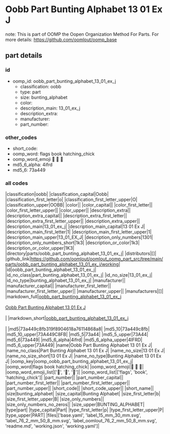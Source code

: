 # Oobb Part Bunting Alphabet 13 01 Ex J  

note: This is part of OOMP the Oopen Organization Method For Parts. For more details: https://github.com/oomlout/oomp_base

##  part details





### id
* oomp_id: oobb_part_bunting_alphabet_13_01_ex_j
  * classification: oobb
  * type: part
  * size: bunting_alphabet
  * color: 
  * description_main: 13_01_ex_j
  * description_extra: 
  * manufacturer: 
  * part_number: 

### other_codes
* short_code: 
* oomp_word: flags book hatching_chick
* oomp_word_emoji :flags: :book: :hatching_chick:
* md5_6_alpha: 4ifrd
* md5_6: 73a449

### all codes 
|classification|oobb|
|classification_capital|Oobb|
|classification_first_letter|o|
|classification_first_letter_upper|O|
|classification_upper|OOBB|
|color||
|color_capital||
|color_first_letter||
|color_first_letter_upper||
|color_upper||
|description_extra||
|description_extra_capital||
|description_extra_first_letter||
|description_extra_first_letter_upper||
|description_extra_upper||
|description_main|13_01_ex_j|
|description_main_capital|13 01 Ex J|
|description_main_first_letter|1|
|description_main_first_letter_upper|1|
|description_main_upper|13_01_EX_J|
|description_only_numbers|1301|
|description_only_numbers_short|1k3|
|description_or_color|1k3|
|description_or_color_upper|1K3|
|directory|parts/oobb_part_bunting_alphabet_13_01_ex_j|
|distributors|[]|
|github_link|https://github.com/oomlout/oomlout_oomp_part_src/tree/main/parts/oobb_part_bunting_alphabet_13_01_ex_j/working|
|id|oobb_part_bunting_alphabet_13_01_ex_j|
|id_no_class|part_bunting_alphabet_13_01_ex_j|
|id_no_size|13_01_ex_j|
|id_no_type|bunting_alphabet_13_01_ex_j|
|manufacturer||
|manufacturer_capital||
|manufacturer_first_letter||
|manufacturer_first_letter_upper||
|manufacturer_upper||
|manufacturers|[]|
|markdown_full|[oobb_part_bunting_alphabet_13_01_ex_j](https://github.com/oomlout/oomlout_oomp_part_src/tree/main/parts/oobb_part_bunting_alphabet_13_01_ex_j/working)<br>[](https://github.com/oomlout/oomlout_oomp_part_src/tree/main/parts/oobb_part_bunting_alphabet_13_01_ex_j/working)<br>[Oobb Part Bunting Alphabet 13 01 Ex J](https://github.com/oomlout/oomlout_oomp_part_src/tree/main/parts/oobb_part_bunting_alphabet_13_01_ex_j/working)<br><br>|
|markdown_short|[oobb_part_bunting_alphabet_13_01_ex_j](https://github.com/oomlout/oomlout_oomp_part_src/tree/main/parts/oobb_part_bunting_alphabet_13_01_ex_j/working)<br><br>|
|md5|73a449c8fb319f8904618a76114868a8|
|md5_10|73a449c8fb|
|md5_10_upper|73A449C8FB|
|md5_5|73a44|
|md5_5_upper|73A44|
|md5_6|73a449|
|md5_6_alpha|4ifrd|
|md5_6_alpha_upper|4IFRD|
|md5_6_upper|73A449|
|name|Oobb Part Bunting Alphabet 13 01 Ex J|
|name_no_class|Part Bunting Alphabet 13 01 Ex J|
|name_no_size|13 01 Ex J|
|name_no_size_short|13 01 Ex J|
|name_no_type|Bunting Alphabet 13 01 Ex J|
|oomp_key|oomp_oobb_part_bunting_alphabet_13_01_ex_j|
|oomp_word|flags book hatching_chick|
|oomp_word_emoji|:flags: :book: :hatching_chick:|
|oomp_word_emoji_list|[':flags:', ':book:', ':hatching_chick:']|
|oomp_word_list|['flags', 'book', 'hatching_chick']|
|part_number||
|part_number_capital||
|part_number_first_letter||
|part_number_first_letter_upper||
|part_number_upper||
|short_code||
|short_code_upper||
|short_name||
|size|bunting_alphabet|
|size_capital|Bunting Alphabet|
|size_first_letter|b|
|size_first_letter_upper|B|
|size_only_numbers||
|size_only_numbers_no_zeros||
|size_upper|BUNTING_ALPHABET|
|type|part|
|type_capital|Part|
|type_first_letter|p|
|type_first_letter_upper|P|
|type_upper|PART|
|files|['base.yaml', 'label_15_mm_30_mm.svg', 'label_76_2_mm_50_8_mm.svg', 'label_oomlout_76_2_mm_50_8_mm.svg', 'readme.md', 'working.json', 'working.yaml']|
